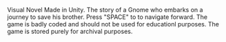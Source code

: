 Visual Novel Made in Unity. The story of a Gnome who embarks on
a journey to save his brother. Press "SPACE" to to navigate forward.
The game is badly coded and should not be used for educationl purposes.
The game is stored purely for archival purposes.
